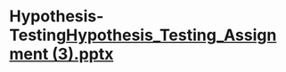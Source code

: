 # Hypothesis-Testing[Hypothesis_Testing_Assignment (3).pptx](https://github.com/OmkarBulland/Hypothesis-Testing/files/10715429/Hypothesis_Testing_Assignment.3.pptx)

